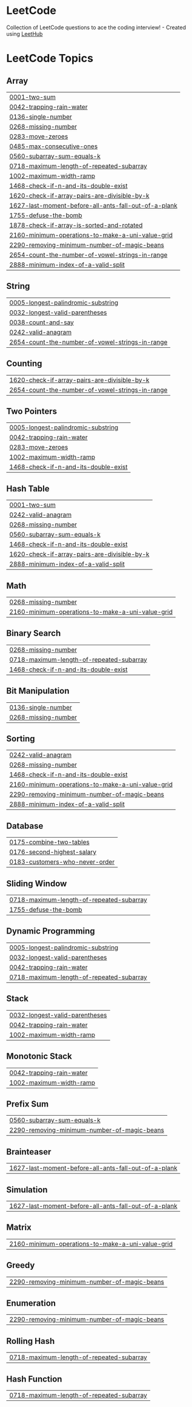 # LeetCode
Collection of LeetCode questions to ace the coding interview! - Created using [LeetHub](https://github.com/QasimWani/LeetHub)

<!---LeetCode Topics Start-->
# LeetCode Topics
## Array
|  |
| ------- |
| [0001-two-sum](https://github.com/Tharaniguru/LeetCode/tree/master/0001-two-sum) |
| [0042-trapping-rain-water](https://github.com/Tharaniguru/LeetCode/tree/master/0042-trapping-rain-water) |
| [0136-single-number](https://github.com/Tharaniguru/LeetCode/tree/master/0136-single-number) |
| [0268-missing-number](https://github.com/Tharaniguru/LeetCode/tree/master/0268-missing-number) |
| [0283-move-zeroes](https://github.com/Tharaniguru/LeetCode/tree/master/0283-move-zeroes) |
| [0485-max-consecutive-ones](https://github.com/Tharaniguru/LeetCode/tree/master/0485-max-consecutive-ones) |
| [0560-subarray-sum-equals-k](https://github.com/Tharaniguru/LeetCode/tree/master/0560-subarray-sum-equals-k) |
| [0718-maximum-length-of-repeated-subarray](https://github.com/Tharaniguru/LeetCode/tree/master/0718-maximum-length-of-repeated-subarray) |
| [1002-maximum-width-ramp](https://github.com/Tharaniguru/LeetCode/tree/master/1002-maximum-width-ramp) |
| [1468-check-if-n-and-its-double-exist](https://github.com/Tharaniguru/LeetCode/tree/master/1468-check-if-n-and-its-double-exist) |
| [1620-check-if-array-pairs-are-divisible-by-k](https://github.com/Tharaniguru/LeetCode/tree/master/1620-check-if-array-pairs-are-divisible-by-k) |
| [1627-last-moment-before-all-ants-fall-out-of-a-plank](https://github.com/Tharaniguru/LeetCode/tree/master/1627-last-moment-before-all-ants-fall-out-of-a-plank) |
| [1755-defuse-the-bomb](https://github.com/Tharaniguru/LeetCode/tree/master/1755-defuse-the-bomb) |
| [1878-check-if-array-is-sorted-and-rotated](https://github.com/Tharaniguru/LeetCode/tree/master/1878-check-if-array-is-sorted-and-rotated) |
| [2160-minimum-operations-to-make-a-uni-value-grid](https://github.com/Tharaniguru/LeetCode/tree/master/2160-minimum-operations-to-make-a-uni-value-grid) |
| [2290-removing-minimum-number-of-magic-beans](https://github.com/Tharaniguru/LeetCode/tree/master/2290-removing-minimum-number-of-magic-beans) |
| [2654-count-the-number-of-vowel-strings-in-range](https://github.com/Tharaniguru/LeetCode/tree/master/2654-count-the-number-of-vowel-strings-in-range) |
| [2888-minimum-index-of-a-valid-split](https://github.com/Tharaniguru/LeetCode/tree/master/2888-minimum-index-of-a-valid-split) |
## String
|  |
| ------- |
| [0005-longest-palindromic-substring](https://github.com/Tharaniguru/LeetCode/tree/master/0005-longest-palindromic-substring) |
| [0032-longest-valid-parentheses](https://github.com/Tharaniguru/LeetCode/tree/master/0032-longest-valid-parentheses) |
| [0038-count-and-say](https://github.com/Tharaniguru/LeetCode/tree/master/0038-count-and-say) |
| [0242-valid-anagram](https://github.com/Tharaniguru/LeetCode/tree/master/0242-valid-anagram) |
| [2654-count-the-number-of-vowel-strings-in-range](https://github.com/Tharaniguru/LeetCode/tree/master/2654-count-the-number-of-vowel-strings-in-range) |
## Counting
|  |
| ------- |
| [1620-check-if-array-pairs-are-divisible-by-k](https://github.com/Tharaniguru/LeetCode/tree/master/1620-check-if-array-pairs-are-divisible-by-k) |
| [2654-count-the-number-of-vowel-strings-in-range](https://github.com/Tharaniguru/LeetCode/tree/master/2654-count-the-number-of-vowel-strings-in-range) |
## Two Pointers
|  |
| ------- |
| [0005-longest-palindromic-substring](https://github.com/Tharaniguru/LeetCode/tree/master/0005-longest-palindromic-substring) |
| [0042-trapping-rain-water](https://github.com/Tharaniguru/LeetCode/tree/master/0042-trapping-rain-water) |
| [0283-move-zeroes](https://github.com/Tharaniguru/LeetCode/tree/master/0283-move-zeroes) |
| [1002-maximum-width-ramp](https://github.com/Tharaniguru/LeetCode/tree/master/1002-maximum-width-ramp) |
| [1468-check-if-n-and-its-double-exist](https://github.com/Tharaniguru/LeetCode/tree/master/1468-check-if-n-and-its-double-exist) |
## Hash Table
|  |
| ------- |
| [0001-two-sum](https://github.com/Tharaniguru/LeetCode/tree/master/0001-two-sum) |
| [0242-valid-anagram](https://github.com/Tharaniguru/LeetCode/tree/master/0242-valid-anagram) |
| [0268-missing-number](https://github.com/Tharaniguru/LeetCode/tree/master/0268-missing-number) |
| [0560-subarray-sum-equals-k](https://github.com/Tharaniguru/LeetCode/tree/master/0560-subarray-sum-equals-k) |
| [1468-check-if-n-and-its-double-exist](https://github.com/Tharaniguru/LeetCode/tree/master/1468-check-if-n-and-its-double-exist) |
| [1620-check-if-array-pairs-are-divisible-by-k](https://github.com/Tharaniguru/LeetCode/tree/master/1620-check-if-array-pairs-are-divisible-by-k) |
| [2888-minimum-index-of-a-valid-split](https://github.com/Tharaniguru/LeetCode/tree/master/2888-minimum-index-of-a-valid-split) |
## Math
|  |
| ------- |
| [0268-missing-number](https://github.com/Tharaniguru/LeetCode/tree/master/0268-missing-number) |
| [2160-minimum-operations-to-make-a-uni-value-grid](https://github.com/Tharaniguru/LeetCode/tree/master/2160-minimum-operations-to-make-a-uni-value-grid) |
## Binary Search
|  |
| ------- |
| [0268-missing-number](https://github.com/Tharaniguru/LeetCode/tree/master/0268-missing-number) |
| [0718-maximum-length-of-repeated-subarray](https://github.com/Tharaniguru/LeetCode/tree/master/0718-maximum-length-of-repeated-subarray) |
| [1468-check-if-n-and-its-double-exist](https://github.com/Tharaniguru/LeetCode/tree/master/1468-check-if-n-and-its-double-exist) |
## Bit Manipulation
|  |
| ------- |
| [0136-single-number](https://github.com/Tharaniguru/LeetCode/tree/master/0136-single-number) |
| [0268-missing-number](https://github.com/Tharaniguru/LeetCode/tree/master/0268-missing-number) |
## Sorting
|  |
| ------- |
| [0242-valid-anagram](https://github.com/Tharaniguru/LeetCode/tree/master/0242-valid-anagram) |
| [0268-missing-number](https://github.com/Tharaniguru/LeetCode/tree/master/0268-missing-number) |
| [1468-check-if-n-and-its-double-exist](https://github.com/Tharaniguru/LeetCode/tree/master/1468-check-if-n-and-its-double-exist) |
| [2160-minimum-operations-to-make-a-uni-value-grid](https://github.com/Tharaniguru/LeetCode/tree/master/2160-minimum-operations-to-make-a-uni-value-grid) |
| [2290-removing-minimum-number-of-magic-beans](https://github.com/Tharaniguru/LeetCode/tree/master/2290-removing-minimum-number-of-magic-beans) |
| [2888-minimum-index-of-a-valid-split](https://github.com/Tharaniguru/LeetCode/tree/master/2888-minimum-index-of-a-valid-split) |
## Database
|  |
| ------- |
| [0175-combine-two-tables](https://github.com/Tharaniguru/LeetCode/tree/master/0175-combine-two-tables) |
| [0176-second-highest-salary](https://github.com/Tharaniguru/LeetCode/tree/master/0176-second-highest-salary) |
| [0183-customers-who-never-order](https://github.com/Tharaniguru/LeetCode/tree/master/0183-customers-who-never-order) |
## Sliding Window
|  |
| ------- |
| [0718-maximum-length-of-repeated-subarray](https://github.com/Tharaniguru/LeetCode/tree/master/0718-maximum-length-of-repeated-subarray) |
| [1755-defuse-the-bomb](https://github.com/Tharaniguru/LeetCode/tree/master/1755-defuse-the-bomb) |
## Dynamic Programming
|  |
| ------- |
| [0005-longest-palindromic-substring](https://github.com/Tharaniguru/LeetCode/tree/master/0005-longest-palindromic-substring) |
| [0032-longest-valid-parentheses](https://github.com/Tharaniguru/LeetCode/tree/master/0032-longest-valid-parentheses) |
| [0042-trapping-rain-water](https://github.com/Tharaniguru/LeetCode/tree/master/0042-trapping-rain-water) |
| [0718-maximum-length-of-repeated-subarray](https://github.com/Tharaniguru/LeetCode/tree/master/0718-maximum-length-of-repeated-subarray) |
## Stack
|  |
| ------- |
| [0032-longest-valid-parentheses](https://github.com/Tharaniguru/LeetCode/tree/master/0032-longest-valid-parentheses) |
| [0042-trapping-rain-water](https://github.com/Tharaniguru/LeetCode/tree/master/0042-trapping-rain-water) |
| [1002-maximum-width-ramp](https://github.com/Tharaniguru/LeetCode/tree/master/1002-maximum-width-ramp) |
## Monotonic Stack
|  |
| ------- |
| [0042-trapping-rain-water](https://github.com/Tharaniguru/LeetCode/tree/master/0042-trapping-rain-water) |
| [1002-maximum-width-ramp](https://github.com/Tharaniguru/LeetCode/tree/master/1002-maximum-width-ramp) |
## Prefix Sum
|  |
| ------- |
| [0560-subarray-sum-equals-k](https://github.com/Tharaniguru/LeetCode/tree/master/0560-subarray-sum-equals-k) |
| [2290-removing-minimum-number-of-magic-beans](https://github.com/Tharaniguru/LeetCode/tree/master/2290-removing-minimum-number-of-magic-beans) |
## Brainteaser
|  |
| ------- |
| [1627-last-moment-before-all-ants-fall-out-of-a-plank](https://github.com/Tharaniguru/LeetCode/tree/master/1627-last-moment-before-all-ants-fall-out-of-a-plank) |
## Simulation
|  |
| ------- |
| [1627-last-moment-before-all-ants-fall-out-of-a-plank](https://github.com/Tharaniguru/LeetCode/tree/master/1627-last-moment-before-all-ants-fall-out-of-a-plank) |
## Matrix
|  |
| ------- |
| [2160-minimum-operations-to-make-a-uni-value-grid](https://github.com/Tharaniguru/LeetCode/tree/master/2160-minimum-operations-to-make-a-uni-value-grid) |
## Greedy
|  |
| ------- |
| [2290-removing-minimum-number-of-magic-beans](https://github.com/Tharaniguru/LeetCode/tree/master/2290-removing-minimum-number-of-magic-beans) |
## Enumeration
|  |
| ------- |
| [2290-removing-minimum-number-of-magic-beans](https://github.com/Tharaniguru/LeetCode/tree/master/2290-removing-minimum-number-of-magic-beans) |
## Rolling Hash
|  |
| ------- |
| [0718-maximum-length-of-repeated-subarray](https://github.com/Tharaniguru/LeetCode/tree/master/0718-maximum-length-of-repeated-subarray) |
## Hash Function
|  |
| ------- |
| [0718-maximum-length-of-repeated-subarray](https://github.com/Tharaniguru/LeetCode/tree/master/0718-maximum-length-of-repeated-subarray) |
<!---LeetCode Topics End-->